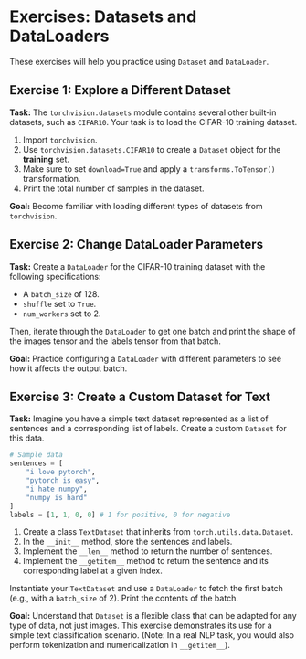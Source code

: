 # Exercises: Datasets and DataLoaders

These exercises will help you practice using `Dataset` and `DataLoader`.

## Exercise 1: Explore a Different Dataset

**Task:** The `torchvision.datasets` module contains several other built-in datasets, such as `CIFAR10`. Your task is to load the CIFAR-10 training dataset.

1.  Import `torchvision`.
2.  Use `torchvision.datasets.CIFAR10` to create a `Dataset` object for the **training** set.
3.  Make sure to set `download=True` and apply a `transforms.ToTensor()` transformation.
4.  Print the total number of samples in the dataset.

**Goal:** Become familiar with loading different types of datasets from `torchvision`.

## Exercise 2: Change DataLoader Parameters

**Task:** Create a `DataLoader` for the CIFAR-10 training dataset with the following specifications:
-   A `batch_size` of 128.
-   `shuffle` set to `True`.
-   `num_workers` set to 2.

Then, iterate through the `DataLoader` to get one batch and print the shape of the images tensor and the labels tensor from that batch.

**Goal:** Practice configuring a `DataLoader` with different parameters to see how it affects the output batch.

## Exercise 3: Create a Custom Dataset for Text

**Task:** Imagine you have a simple text dataset represented as a list of sentences and a corresponding list of labels. Create a custom `Dataset` for this data.

```python
# Sample data
sentences = [
    "i love pytorch",
    "pytorch is easy",
    "i hate numpy",
    "numpy is hard"
]
labels = [1, 1, 0, 0] # 1 for positive, 0 for negative
```

1.  Create a class `TextDataset` that inherits from `torch.utils.data.Dataset`.
2.  In the `__init__` method, store the sentences and labels.
3.  Implement the `__len__` method to return the number of sentences.
4.  Implement the `__getitem__` method to return the sentence and its corresponding label at a given index.

Instantiate your `TextDataset` and use a `DataLoader` to fetch the first batch (e.g., with a `batch_size` of 2). Print the contents of the batch.

**Goal:** Understand that `Dataset` is a flexible class that can be adapted for any type of data, not just images. This exercise demonstrates its use for a simple text classification scenario. (Note: In a real NLP task, you would also perform tokenization and numericalization in `__getitem__`).

